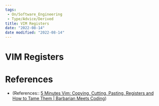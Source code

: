 ```yaml
---
tags:
 - On/Software_Engineering
 - Type/Advice/Derived
title: VIM Registers
date: "2022-08-14"
date modified: "2022-08-14"
---
```


# VIM Registers

# References
- (References:: [5 Minutes Vim: Copying, Cutting, Pasting, Registers and How to Tame Them | Barbarian Meets Coding](https://www.barbarianmeetscoding.com/blog/5-minutes-vim-copy-pasting-and-registers))
